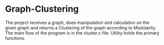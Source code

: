 # Graph-Clustering
The project receives a graph, does manipulation and calculation on the given graph and returns a Clustering of the graph according to Modularity. 
The main flow of the program is in the cluster.c file. Utility holds the primary functions.  
